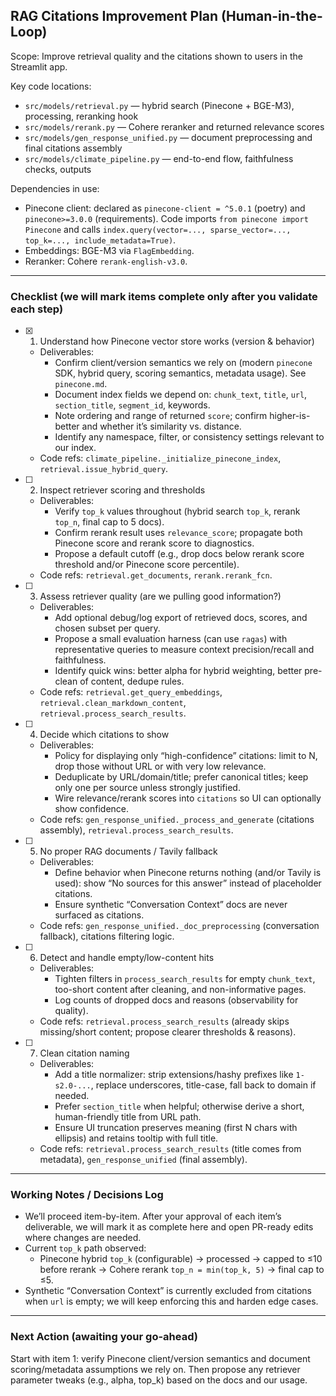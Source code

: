 ## RAG Citations Improvement Plan (Human-in-the-Loop)

Scope: Improve retrieval quality and the citations shown to users in the Streamlit app.

Key code locations:
- `src/models/retrieval.py` — hybrid search (Pinecone + BGE-M3), processing, reranking hook
- `src/models/rerank.py` — Cohere reranker and returned relevance scores
- `src/models/gen_response_unified.py` — document preprocessing and final citations assembly
- `src/models/climate_pipeline.py` — end-to-end flow, faithfulness checks, outputs

Dependencies in use:
- Pinecone client: declared as `pinecone-client = ^5.0.1` (poetry) and `pinecone>=3.0.0` (requirements). Code imports `from pinecone import Pinecone` and calls `index.query(vector=..., sparse_vector=..., top_k=..., include_metadata=True)`.
- Embeddings: BGE-M3 via `FlagEmbedding`.
- Reranker: Cohere `rerank-english-v3.0`.

---

### Checklist (we will mark items complete only after you validate each step)

- [x] 1) Understand how Pinecone vector store works (version & behavior)
  - Deliverables:
    - Confirm client/version semantics we rely on (modern `pinecone` SDK, hybrid query, scoring semantics, metadata usage). See `pinecone.md`.
    - Document index fields we depend on: `chunk_text`, `title`, `url`, `section_title`, `segment_id`, keywords.
    - Note ordering and range of returned `score`; confirm higher-is-better and whether it’s similarity vs. distance.
    - Identify any namespace, filter, or consistency settings relevant to our index.
  - Code refs: `climate_pipeline._initialize_pinecone_index`, `retrieval.issue_hybrid_query`.

- [ ] 2) Inspect retriever scoring and thresholds
  - Deliverables:
    - Verify `top_k` values throughout (hybrid search `top_k`, rerank `top_n`, final cap to 5 docs).
    - Confirm rerank result uses `relevance_score`; propagate both Pinecone score and rerank score to diagnostics.
    - Propose a default cutoff (e.g., drop docs below rerank score threshold and/or Pinecone score percentile).
  - Code refs: `retrieval.get_documents`, `rerank.rerank_fcn`.

- [ ] 3) Assess retriever quality (are we pulling good information?)
  - Deliverables:
    - Add optional debug/log export of retrieved docs, scores, and chosen subset per query.
    - Propose a small evaluation harness (can use `ragas`) with representative queries to measure context precision/recall and faithfulness.
    - Identify quick wins: better alpha for hybrid weighting, better pre-clean of content, dedupe rules.
  - Code refs: `retrieval.get_query_embeddings`, `retrieval.clean_markdown_content`, `retrieval.process_search_results`.

- [ ] 4) Decide which citations to show
  - Deliverables:
    - Policy for displaying only “high-confidence” citations: limit to N, drop those without URL or with very low relevance.
    - Deduplicate by URL/domain/title; prefer canonical titles; keep only one per source unless strongly justified.
    - Wire relevance/rerank scores into `citations` so UI can optionally show confidence.
  - Code refs: `gen_response_unified._process_and_generate` (citations assembly), `retrieval.process_search_results`.

- [ ] 5) No proper RAG documents / Tavily fallback
  - Deliverables:
    - Define behavior when Pinecone returns nothing (and/or Tavily is used): show “No sources for this answer” instead of placeholder citations.
    - Ensure synthetic “Conversation Context” docs are never surfaced as citations.
  - Code refs: `gen_response_unified._doc_preprocessing` (conversation fallback), citations filtering logic.

- [ ] 6) Detect and handle empty/low-content hits
  - Deliverables:
    - Tighten filters in `process_search_results` for empty `chunk_text`, too-short content after cleaning, and non-informative pages.
    - Log counts of dropped docs and reasons (observability for quality).
  - Code refs: `retrieval.process_search_results` (already skips missing/short content; propose clearer thresholds & reasons).

- [ ] 7) Clean citation naming
  - Deliverables:
    - Add a title normalizer: strip extensions/hashy prefixes like `1-s2.0-...`, replace underscores, title-case, fall back to domain if needed.
    - Prefer `section_title` when helpful; otherwise derive a short, human-friendly title from URL path.
    - Ensure UI truncation preserves meaning (first N chars with ellipsis) and retains tooltip with full title.
  - Code refs: `retrieval.process_search_results` (title comes from metadata), `gen_response_unified` (final assembly).

---

### Working Notes / Decisions Log

- We’ll proceed item-by-item. After your approval of each item’s deliverable, we will mark it as complete here and open PR-ready edits where changes are needed.
- Current `top_k` path observed:
  - Pinecone hybrid `top_k` (configurable) → processed → capped to ≤10 before rerank → Cohere rerank `top_n = min(top_k, 5)` → final cap to ≤5.
- Synthetic “Conversation Context” is currently excluded from citations when `url` is empty; we will keep enforcing this and harden edge cases.

---

### Next Action (awaiting your go-ahead)

Start with item 1: verify Pinecone client/version semantics and document scoring/metadata assumptions we rely on. Then propose any retriever parameter tweaks (e.g., alpha, top_k) based on the docs and our usage.



